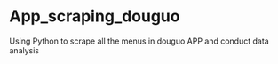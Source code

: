 # App_scraping_douguo
Using Python to scrape all the menus in douguo APP and conduct data analysis 
